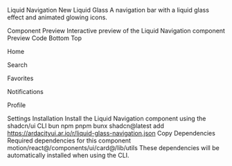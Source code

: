 Liquid Navigation
New
Liquid Glass
A navigation bar with a liquid glass effect and animated glowing icons.

Component Preview
Interactive preview of the Liquid Navigation component
Preview
Code
Bottom
Top

Home

Search

Favorites

Notifications

Profile

Settings
Installation
Install the Liquid Navigation component using the shadcn/ui CLI
bun
npm
pnpm
bunx shadcn@latest add https://ardacityui.ar.io/r/liquid-glass-navigation.json
Copy
Dependencies
Required dependencies for this component
motion/react@/components/ui/card@/lib/utils
These dependencies will be automatically installed when using the CLI.